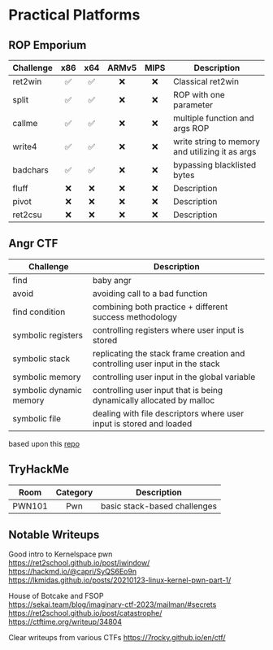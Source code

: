 # Practical Platforms 
## ROP Emporium
| Challenge | x86 | x64 | ARMv5 | MIPS |  Description | 
| --- | :---: | :---: | :---: | :---: | --- |
| ret2win | ✅ | ✅ | ❌ | ❌ | Classical ret2win | 
| split | ✅ | ✅ | ❌ | ❌ | ROP with one parameter | 
| callme | ✅ | ✅ | ❌ | ❌ | multiple function and args ROP | 
| write4 | ✅ | ✅ | ❌ | ❌ | write string to memory and utilizing it as args | 
| badchars | ✅ | ✅ | ❌ | ❌ | bypassing blacklisted bytes | 
| fluff | ❌ | ❌ | ❌ | ❌ | Description | 
| pivot | ❌ | ❌ | ❌ | ❌ | Description | 
| ret2csu | ❌ | ❌ | ❌ | ❌ | Description | 

## Angr CTF
| Challenge | Description | 
| --- | --- |
| find | baby angr |
| avoid | avoiding call to a bad function |
| find condition | combining both practice + different success methodology |
| symbolic registers | controlling registers where user input is stored |
| symbolic stack | replicating the stack frame creation and controlling user input in the stack |
| symbolic memory | controlling user input in the global variable |
| symbolic dynamic memory | controlling user input that is being dynamically allocated by malloc |
| symbolic file | dealing with file descriptors where user input is stored and loaded |

based upon this [repo](https://github.com/jakespringer/angr_ctf)

## TryHackMe
| Room | Category | Description | 
| --- | :---: | --- |
| PWN101 | Pwn | basic stack-based challenges  | 

## Notable Writeups
Good intro to Kernelspace pwn    
https://ret2school.github.io/post/iwindow/    
https://hackmd.io/@capri/SyQS6Eo9n     
https://lkmidas.github.io/posts/20210123-linux-kernel-pwn-part-1/     

House of Botcake and FSOP     
https://sekai.team/blog/imaginary-ctf-2023/mailman/#secrets    
https://ret2school.github.io/post/catastrophe/     
https://ctftime.org/writeup/34804   

Clear writeups from various CTFs
https://7rocky.github.io/en/ctf/